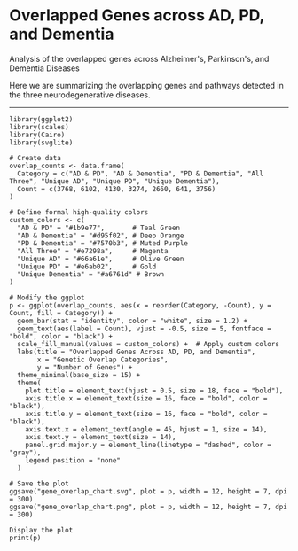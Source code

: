 # Overlapped Genes across AD, PD, and Dementia
Analysis of the overlapped genes across Alzheimer's, Parkinson's, and Dementia Diseases

Here we are summarizing the overlapping genes and pathways detected in the three neurodegenerative diseases.

---

```{r}
library(ggplot2)
library(scales)
library(Cairo)
library(svglite)
```

```{r}
# Create data
overlap_counts <- data.frame(
  Category = c("AD & PD", "AD & Dementia", "PD & Dementia", "All Three", "Unique AD", "Unique PD", "Unique Dementia"),
  Count = c(3768, 6102, 4130, 3274, 2660, 641, 3756)
)
```


```{r}
# Define formal high-quality colors
custom_colors <- c(
  "AD & PD" = "#1b9e77",       # Teal Green
  "AD & Dementia" = "#d95f02", # Deep Orange
  "PD & Dementia" = "#7570b3", # Muted Purple
  "All Three" = "#e7298a",     # Magenta
  "Unique AD" = "#66a61e",     # Olive Green
  "Unique PD" = "#e6ab02",     # Gold
  "Unique Dementia" = "#a6761d" # Brown
)
```

```{r}
# Modify the ggplot
p <- ggplot(overlap_counts, aes(x = reorder(Category, -Count), y = Count, fill = Category)) +
  geom_bar(stat = "identity", color = "white", size = 1.2) +
  geom_text(aes(label = Count), vjust = -0.5, size = 5, fontface = "bold", color = "black") +
  scale_fill_manual(values = custom_colors) +  # Apply custom colors
  labs(title = "Overlapped Genes Across AD, PD, and Dementia", 
       x = "Genetic Overlap Categories", 
       y = "Number of Genes") +
  theme_minimal(base_size = 15) +
  theme(
    plot.title = element_text(hjust = 0.5, size = 18, face = "bold"),
    axis.title.x = element_text(size = 16, face = "bold", color = "black"),
    axis.title.y = element_text(size = 16, face = "bold", color = "black"),
    axis.text.x = element_text(angle = 45, hjust = 1, size = 14),
    axis.text.y = element_text(size = 14),
    panel.grid.major.y = element_line(linetype = "dashed", color = "gray"),
    legend.position = "none"
  )
```

```{r}
# Save the plot
ggsave("gene_overlap_chart.svg", plot = p, width = 12, height = 7, dpi = 300)
ggsave("gene_overlap_chart.png", plot = p, width = 12, height = 7, dpi = 300)
```

```{r}
Display the plot
print(p)
```
